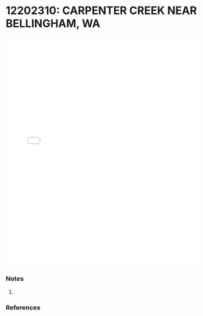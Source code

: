 # 12202310: CARPENTER CREEK NEAR BELLINGHAM, WA

<iframe src="/_static/stations/12202310_fdc.html" width="100%" height="600" frameborder="0"></iframe>

### Notes
1. 

### References

